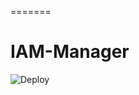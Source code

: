=======
# IAM-Manager

<a>
  <img src="https://www.herokucdn.com/deploy/button.svg" alt="Deploy">
</a>
